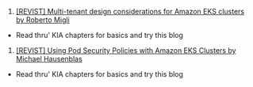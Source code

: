 
1. [[REVIST] Multi-tenant design considerations for Amazon EKS clusters by Roberto Migli](https://aws.amazon.com/blogs/containers/multi-tenant-design-considerations-for-amazon-eks-clusters/)
- Read thru' KIA chapters for basics and try this blog
1. [[REVIST] Using Pod Security Policies with Amazon EKS Clusters by Michael Hausenblas](https://aws.amazon.com/blogs/opensource/using-pod-security-policies-amazon-eks-clusters/)
- Read thru' KIA chapters for basics and try this blog